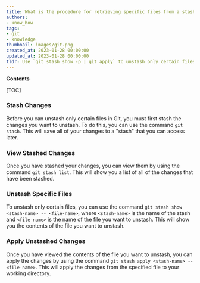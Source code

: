 ```yaml
---
title: What is the procedure for retrieving specific files from a stash?
authors:
- know_how
tags:
- git
- knowledge
thumbnail: images/git.png
created_at: 2023-01-28 00:00:00
updated_at: 2023-01-28 00:00:00
tldr: Use `git stash show -p | git apply` to unstash only certain files.
---
```


**Contents**

[TOC]

### Stash Changes

Before you can unstash only certain files in Git, you must first stash the changes you want to unstash. To do this, you can use the command `git stash`. This will save all of your changes to a "stash" that you can access later.

### View Stashed Changes

Once you have stashed your changes, you can view them by using the command `git stash list`. This will show you a list of all of the changes that have been stashed.

### Unstash Specific Files

To unstash only certain files, you can use the command `git stash show <stash-name> -- <file-name>`, where `<stash-name>` is the name of the stash and `<file-name>` is the name of the file you want to unstash. This will show you the contents of the file you want to unstash.

### Apply Unstashed Changes

Once you have viewed the contents of the file you want to unstash, you can apply the changes by using the command `git stash apply <stash-name> -- <file-name>`. This will apply the changes from the specified file to your working directory.
